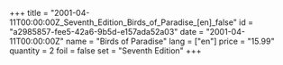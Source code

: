 +++
title = "2001-04-11T00:00:00Z_Seventh_Edition_Birds_of_Paradise_[en]_false"
id = "a2985857-fee5-42a6-9b5d-e157ada52a03"
date = "2001-04-11T00:00:00Z"
name = "Birds of Paradise"
lang = ["en"]
price = "15.99"
quantity = 2
foil = false
set = "Seventh Edition"
+++

